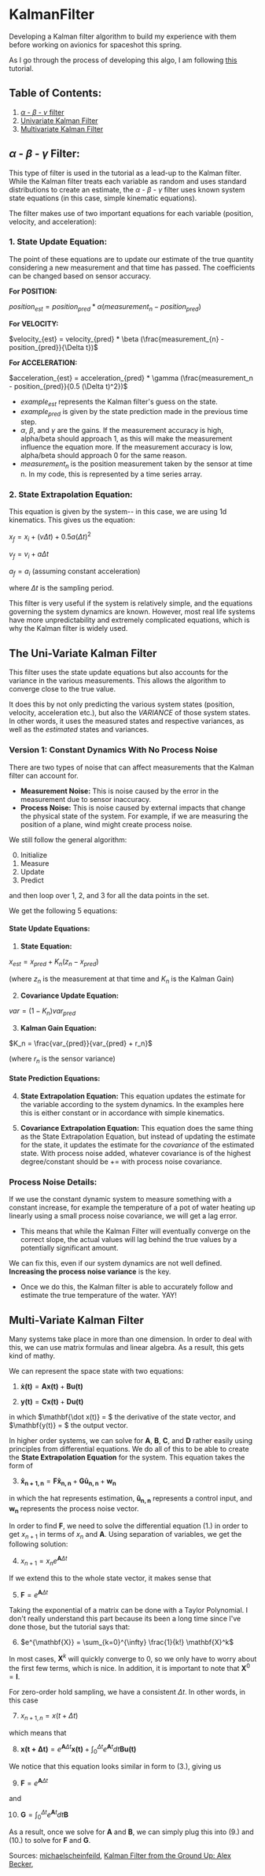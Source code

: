 # KalmanFilter
Developing a Kalman filter algorithm to build my experience with them before working on avionics for spaceshot this spring.

As I go through the process of developing this algo, I am following [this](https://www.kalmanfilter.net/alphabeta.html) tutorial.

## Table of Contents:

1. [$\alpha$ - $\beta$ - $\gamma$ filter](#section1)
2. [Univariate Kalman Filter](#section2)
3. [Multivariate Kalman Filter](#section3)

## $\alpha$ - $\beta$ - $\gamma$ Filter: <a name='section1'></a>

This type of filter is used in the tutorial as a lead-up to the Kalman filter. While the Kalman filter treats each variable as random and uses standard distributions to create an estimate, the $\alpha$ - $\beta$ - $\gamma$ filter uses known system state equations (in this case, simple kinematic equations).

The filter makes use of two important equations for each variable (position, velocity, and acceleration): 

### 1. State Update Equation:

The point of these equations are to update our estimate of the true quantity considering a new measurement and that time has passed. The coefficients can be changed based on sensor accuracy.

**For POSITION:**

$position_{est} = position_{pred} * \alpha (measurement_{n} - position_{pred})$

**For VELOCITY:**

$velocity_{est} = velocity_{pred} * \beta (\frac{measurement_{n} - position_{pred}}{\Delta t})$

**For ACCELERATION:**

$acceleration_{est} = acceleration_{pred} * \gamma (\frac{measurement_n - position_{pred}}{0.5 (\Delta t)^2})$


- $example_{est}$ represents the Kalman filter's guess on the state.
- $example_{pred}$ is given by the state prediction made in the previous time step.
- $\alpha$, $\beta$, and $\gamma$ are the gains. If the measurement accuracy is high, alpha/beta should approach 1, as this will make the measurement influence the equation more. If the measurement accuracy is low, alpha/beta should approach 0 for the same reason.
- $measurement_n$ is the position measurement taken by the sensor at time n. In my code, this is represented by a time series array.

### 2. State Extrapolation Equation:

This equation is given by the system-- in this case, we are using 1d kinematics. This gives us the equation:

$x_f = x_i + (v  \Delta t) + 0.5 a (\Delta t)^2$

$v_f = v_i + a \Delta t$

$a_f = a_i$ (assuming constant acceleration)

where $\Delta t$ is the sampling period.


This filter is very useful if the system is relatively simple, and the equations governing the system dynamics are known. However, most real life systems have more unpredictability and extremely complicated equations, which is why the Kalman filter is widely used.

## The Uni-Variate Kalman Filter <a name='section2'></a>

This filter uses the state update equations but also accounts for the variance in the various measurements. This allows the algorithm to converge close to the true value.

It does this by not only predicting the various system states (position, velocity, acceleration etc.), but also the *VARIANCE* of those system states. In other words, it uses the measured states and respective variances, as well as the *estimated* states and variances.

### Version 1: Constant Dynamics With No Process Noise

There are two types of noise that can affect measurements that the Kalman filter can account for. 
- **Measurement Noise:** This is noise caused by the error in the measurement due to sensor inaccuracy.
- **Process Noise:** This is noise caused by external impacts that change the physical state of the system. For example, if we are measuring the position of a plane, wind might create process noise.

We still follow the general algorithm:

0. Initialize
1. Measure
2. Update
3. Predict

and then loop over 1, 2, and 3 for all the data points in the set.

We get the following 5 equations:

#### State Update Equations:
1. **State Equation:** 

$x_{est} = x_{pred} + K_n (z_n - x_{pred})$ 

(where $z_n$ is the measurement at that time and $K_n$ is the Kalman Gain)

2. **Covariance Update Equation:**

$var = (1 - K_n) var_{pred}$

3. **Kalman Gain Equation:**

$K_n = \frac{var_{pred}}{var_{pred} + r_n}$ 

(where $r_n$ is the sensor variance)

#### State Prediction Equations:

4. **State Extrapolation Equation:** This equation updates the estimate for the variable according to the system dynamics. In the examples here this is either constant or in accordance with simple kinematics.

5. **Covariance Extrapolation Equation:** This equation does the same thing as the State Extrapolation Equation, but instead of updating the estimate for the state, it updates the estimate for the *covariance* of the estimated state. With process noise added, whatever covariance is of the highest degree/constant should be += with process noise covariance.

### Process Noise Details:

If we use the constant dynamic system to measure something with a constant increase, for example the temperature of a pot of water heating up linearly using a small process noise covariance, we will get a lag error.
- This means that while the Kalman Filter will eventually converge on the correct slope, the actual values will lag behind the true values by a potentially significant amount.

We can fix this, even if our system dynamics are not well defined. **Increasing the process noise variance** is the key.
- Once we do this, the Kalman filter is able to accurately follow and estimate the true temperature of the water. YAY!

## Multi-Variate Kalman Filter <a name='section3'></a>

Many systems take place in more than one dimension. In order to deal with this, we can use matrix formulas and linear algebra. As a result, this gets kind of mathy.

We can represent the space state with two equations:

1. $\mathbf{\dot x(t)} = \mathbf{Ax(t)} + \mathbf{Bu(t)}$

2. $\mathbf{y(t)} = \mathbf{Cx(t)} + \mathbf{Du(t)}$

in which $\mathbf{\dot x(t)} = $ the derivative of the state vector, and $\mathbf{y(t)} = $ the output vector.

In higher order systems, we can solve for $\mathbf{A}$, $\mathbf{B}$, $\mathbf{C}$, and $\mathbf{D}$ rather easily using principles from differential equations. We do all of this to be able to create the **State Extrapolation Equation** for the system. This equation takes the form of 

3. $\mathbf{\hat x_{n+1, n}} = \mathbf{F \hat x_{n,n}} + \mathbf{G \hat u_{n,n}} + \mathbf{w_n}$

in which the hat represents estimation, $\mathbf{\hat u_{n,n}}$ represents a control input, and $\mathbf{w_n}$ represents the process noise vector.

In order to find $\mathbf{F}$, we need to solve the differential equation (1.) in order to get $x_{n+1}$ in terms of $x_n$ and $\mathbf{A}$. Using separation of variables, we get the following solution:

4. $x_{n+1} = x_n e^{\mathbf{A} \Delta t}$

If we extend this to the whole state vector, it makes sense that

5. $\mathbf{F} = e^{\mathbf{A} \Delta t}$

Taking the exponential of a matrix can be done with a Taylor Polynomial. I don't really understand this part because its been a long time since I've done those, but the tutorial says that:

6. $e^{\mathbf{X}} = \sum_{k=0}^{\infty} \frac{1}{k!} \mathbf{X}^k$

In most cases, $\mathbf{X}^k$ will quickly converge to 0, so we only have to worry about the first few terms, which is nice. In addition, it is important to note that $\mathbf{X}^0 = \mathbf{I}$.

For zero-order hold sampling, we have a consistent $\Delta t$. In other words, in this case

7. $x_{n+1, n} = x(t + \Delta t)$

which means that

8. $\mathbf{x(t + \Delta t)} = e^{\mathbf{A} \Delta t} \mathbf{x(t)} + \int_{0}^{\Delta t} e^{\mathbf{A}t} dt \mathbf{B} \mathbf{u(t)}$

We notice that this equation looks similar in form to (3.), giving us

9. $\mathbf{F} = e^{\mathbf{A} \Delta t}$

and 

10. $\mathbf{G} = \int_{0}^{\Delta t} e^{\mathbf{A}t} dt \mathbf{B}$

As a result, once we solve for $\mathbf{A}$ and $\mathbf{B}$, we can simply plug this into (9.) and (10.) to solve for $\mathbf{F}$ and $\mathbf{G}$.

Sources: 
[michaelscheinfeild](https://medium.com/@michaelscheinfeild/alpha-beta-gamma-and-kalman-filter-bfd21041d940),
[Kalman Filter from the Ground Up: Alex Becker](https://www.kalmanfilter.net/kalman1d.html), 